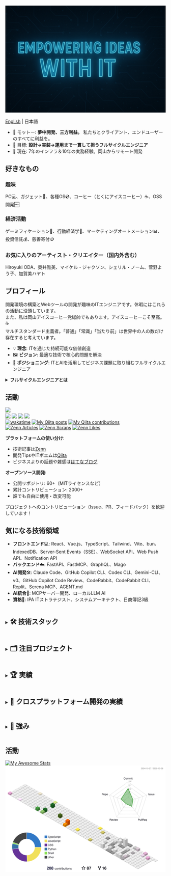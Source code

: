 <p align="center">
   <img alt="EMPOWERING IDEAS WITH IT" src="img/file_00000000a50461f89b37e37cbbaed97a.png" width="600">
</p>

[English](README.md) | 日本語

- 🧩 モットー: **夢中開発、三方利益。** 私たちとクライアント、エンドユーザーのすべてに利益を。
- 🎯 目標: **設計→実装→運用まで一貫して担うフルサイクルエンジニア**
- 💼 現在: 7年のインフラ＆10年の実務経験。岡山からリモート開発

## 好きなもの
### 趣味
PC💻、ガジェット📱、各種OS💿、コーヒー（とくにアイスコーヒー）☕、OSS開発🆓

### 経済活動
ゲーミフィケーション👾、行動経済学🚶、マーケティングオートメーション📊、投資信託💰、慈善寄付🪙

### お気に入りのアーティスト・クリエイター（国内外含む）
Hiroyuki ODA、奥井雅美、マイケル・ジャクソン、シェリル・ノーム、菅野よう子、加賀美ハヤト

## プロフィール

開発環境の構築とWebツールの開発が趣味のITエンジニアです。休暇にはこれらの活動に没頭しています。  
また、私は岡山アイスコーヒー党総帥でもあります。アイスコーヒーこそ至高。☕️  
マルチスタンダード主義者。「普通」「常識」「当たり前」は世界中の人の数だけ存在すると考えています。

- 💡 **理念**: ITを通じた持続可能な価値創造
- 🖼️ **ビジョン**: 最適な技術で核心的問題を解決
- 📍 **ポジショニング**: ITとAIを活用してビジネス課題に取り組むフルサイクルエンジニア

<details>
<summary style="font-weight:700">フルサイクルエンジニアとは</summary>

Netflix社が2018年に提唱した開発手法で、
設計→実装→テスト→デプロイ→運用→サポートという
ソフトウェアライフサイクル全体を一貫して担当するエンジニアです。

**フルスタック（技術領域の幅）ではなく、フルサイクル（開発工程の深さ）**

出典: [Netflix Technology Blog (2018)](https://netflixtechblog.com/full-cycle-developers-at-netflix-a08c31f83249)

**実践例**:
- **Fast logbook PWA**: 企画->PWA・i18n学習->実装->OSS公開Netlifyデプロイ->ユーザーサポートまで一貫して担当

</details>

## 活動

[![](https://img.shields.io/badge/-@hidao@social.vivaldi.net-3088D4.svg?logo=mastodon&style=flat)](https://social.vivaldi.net/@hidao)  
[![](https://img.shields.io/badge/-@hidao80-0A0A0A?style=flat&logo=devdotto&logoColor=white)](https://dev.to/hidao80) 
[![](https://img.shields.io/badge/-@hidao80-3EA8FF?style=flat&logo=zenn&logoColor=white)](https://zenn.dev/hidao) 
[![](https://img.shields.io/badge/-@hidao-55C500.svg?logo=qiita&style=flat)](https://qiita.com/hidao) 
[![](https://img.shields.io/badge/-@hidao80-339966.svg?logo=speakerdeck&style=flat)](https://speakerdeck.com/hidao80)  
[![wakatime](https://wakatime.com/badge/user/5ceb0e0c-cd5a-4f41-96f9-54eaef1b8d9a.svg)](https://wakatime.com/@5ceb0e0c-cd5a-4f41-96f9-54eaef1b8d9a) 
[![My Qiita posts](https://qiita-badge.apiapi.app/s/hidao/posts.svg)](http://qiita.com/hidao) 
[![My Qiita contributions](https://qiita-badge.apiapi.app/s/hidao/contributions.svg)](http://qiita.com/hidao)  
[![Zenn Articles](https://zenn-badge.nikaera.com/s/hidao/articles?style=flat)](https://zenn.dev/hidao/articles) 
[![Zenn Scraps](https://zenn-badge.nikaera.com/s/hidao/scraps?style=flat)](https://zenn.dev/hidao/scraps) 
[![Zenn Likes](https://zenn-badge.nikaera.com/s/hidao/likes?style=flat)](https://zenn.dev/hidao) 

**プラットフォームの使い分け**:
- 技術記事は[Zenn](https://zenn.dev/hidao)
- 開発TipsやITポエムは[Qiita](https://qiita.com/hidao)
- ビジネスよりの話題や雑感は[はてなブログ](https://hidao.hatenablog.com/)

**オープンソース開発**:
- 公開リポジトリ: 60+（MITライセンスなど）
- 累計コントリビューション: 2000+
- 誰でも自由に使用・改変可能

プロジェクトへのコントリビューション（Issue、PR、フィードバック）を歓迎しています！

## 気になる技術領域

- **フロントエンド**💻: React、Vue.js、TypeScript、Tailwind、Vite、bun、IndexedDB、Server-Sent Events（SSE）、WebSocket API、Web Push API、Notification API
- **バックエンド**☁️: FastAPI、FastMCP、GraphQL、Mago
- ️**AI開発**🛠️: Claude Code、GitHub Copilot CLI、Codex CLI、Gemini-CLI、v0、GitHub Copilot Code Review、CodeRabbit、CodeRabbit CLI、Replit、Serena MCP、AGENT.md
- **AI統合**🧠: MCPサーバー開発、ローカルLLM AI
- **資格**📝: IPA ITストラテジスト、システムアーキテクト、日商簿記3級

<details>
<summary><h2 style="display:inline-block">🛠️ 技術スタック</summary>

### ⚡️ 現在使用中
- **フロントエンド**: JavaScript、HTML/CSS、jQuery、WebRTC API、Web Speech API、Geolocation API、Prompt API、Chrome拡張機能、Firefox拡張機能、VS Code拡張機能、Claudeデスクトップ拡張機能、UserScript、PWA、Bookmarklet
- **バックエンド**: PHP、Laravel、MySQL、PostgreSQL、SASS、Twig、Python
- **インフラ**: AWS、Azure、Linux、BSD、Windows Server、Apache、MariaDB、ssh、sendmail、Git、Subversion、Docker、Vagrant、Ansible、Mackerel
- **マーケティング**: WordPress、SEO、Google Ads、Facebook Ads、プレスリリース、リード生成サイトへの掲載、Google Analytics 4、Google Search Console、Google Tag Manager、構造化データ（schema）
- **AIツール**: GitHub Copilot Chat、ReCline-Legacy、Claude、ChatGPT、MS Copilot、M365 Copilot、Gemini、Grok、楽天AI、NotebookLM、DALL-E3、MCP Server、MCP設定ファイル、ローカルLLM AI（Ollama、LM Studio、GPT4ALL）
- **チャットツール**: Chatwork、Slack、LINE、Teams、Messenger、Discord、Matrix、Google Chat、Google Meet、Zoom、FaceTime
- **ナレッジベース**: esa.io、OneNote、Google Keep、Redmine Wiki、Zenn.dev、qiita.com 

### 📚️ 現在学習・練習中
- **フロントエンド**: TypeScript、React、Vite、Vue.js
- **資格**: IPA データベーススペシャリスト

</details>

<details>
<summary><h2 style="display:inline-block">🗂️ 注目プロジェクト</summary>

### 1. [Fast logbook PWA](https://github.com/hidao80/Fast-logbook-PWA)  
タイムスタンプ付きの作業メモPWA。HTMLとMarkdownの表形式で集計でき、エクスポートも可能。
- *技術スタック: PWA、JavaScript、HTML/CSS、i18n*
- **解決した課題**: 簡単な作業記録と作業時間集計をインストールもアカウントも不要なPWAで実現。モバイルデバイスへのアプリとしてのインストールも可能。HTMLへのエクスポートを使うことで、ローカルに簡単に保存できる。
- **ユースケース**:
  - 個人開発者の作業ログ管理
  - フリーランスの稼働時間記録
  - アプリのインストール不可なチームでの日報作成
<img width="350" alt="Input Screen" src="https://github.com/user-attachments/assets/c7301309-cbfc-477b-93a6-a3763656f8c4" />
<img width="350" alt="Exported summary HTML file" src="https://github.com/user-attachments/assets/320eff87-5c92-4ed9-a3f6-df261a903e09" />

### 2. [ShigotoForm](https://github.com/hidao80/ShigotoForm)  
- オフライン動作、IndexedDBストレージ、PDF出力機能を備えたPWAベースの履歴書ジェネレーター。シームレス&サーバレスな履歴書作成機能を提供。
- *技術スタック: PWA、Vite、IndexedDB、JavaScript、HTML/CSS*
- **解決した課題**: 日本向けの履歴書PDFファイルの作成をWeb上でサーバーにデータを残さず作成可能。個人情報と学歴・職歴・資格データをJSONファイルで、履歴書はPDFファイルでエクスポート可能。
- **ユースケース**: 
  - 個人的な履歴書の作成
  - 履歴書に記載するデータのデジタル化、JSON化による汎用性向上
<img width="350" alt="Input Screen" title="Input Screen" src="https://github.com/user-attachments/assets/01a0c251-604e-4536-8c74-9b74bed8fff6">

### 3. [embed-images-in-markdown](https://github.com/hidao80/embed-images-in-markdown)  
- 画像をMarkdownファイルに直接埋め込むことができるVS Code拡張機能。ドキュメント作成をより簡単でスマートに。
- *技術スタック: TypeScript、VS Code API、Markdown*
- **解決した課題**: Markdownファイルをプレビューするときに表示させる画像を、Markdownファイルひとつに収める。
- **ユースケース**:
  - Markdownファイルだけでは画像ファイル入りのプレビューができない問題の解決
<img width="350" alt="preview" title="preview" src="https://user-images.githubusercontent.com/8155294/219820928-a38088bd-a8f4-465e-9117-30a17216f3b3.gif">

### 4. [memory_mcp](https://github.com/hidao80/memory_mcp)  
- LLM（Claude、Cursorエディター、GitHub Copilot Chatなど）と開発環境を橋渡しするMCPサーバー。シームレスなAIワークフロー統合と生産性向上を実現。
- *技術スタック: Node.js、Python、MCP、AI/LLM統合*
- **解決した課題**: 当時不可能だったClaudeデスクトップアプリでのスレッドをまたいだメモリー機能の実現。
- **ユースケース**:
  - 複数のCLIエージェントや複数のアカウントで同一のナレッジを共有する

</details>

<details>
<summary><h2 style="display:inline-block">🏆️ 実績</summary>

- 🤖 **GPTs制作**: 20+ *(社内業務効率化。多言語対応版を含む)*
- 📞 **社内電話着信のチャット通知システム構築** *(生産性向上)*
- 📫️ **メールとインターネットFAX着信のチャット通知および通知フィルターPower Automateフローの開発と運用** *(生産性向上)*
- 📃 **作業ログ登録＆集計PWAをOSSとして開発＆リリース**: [Fast logbook PWA](https://fast-logbook.netlify.app/)
- 🔧 **拡張機能総インストール数**: 720+ *(VS Code, Chrome, Firefox)*
  - **内訳**  
    - ![](https://img.shields.io/visual-studio-marketplace/i/hidao80.embed-images-in-markdown?logo=visualstudiocode&label=VSCode%20installs&style=flat)
    - ![](https://img.shields.io/amo/users/share-with-sharegpt?logo=firefoxbrowser&label=Firefox%20users&style=flat) 
    - ![](https://img.shields.io/badge/Chrome-14%20installs-informational?logo=googlechrome&style=flat)    
      *（Chromeエクステンションのインストール数はまだ自動更新されていません — Chrome Web Storeページでのみ表示）*  

</details>

<details>
<summary><h2 style="display:inline-block">🧰 クロスプラットフォーム開発の実績</summary>

- オープンソースポートフォリオ: GitHubで[60以上の公開リポジトリ](https://github.com/hidao80?tab=repositories)
- クロスプラットフォーム開発:
  * UserScripts: [30以上の自動化ツール](https://github.com/hidao80/UserScript)
  * ブラウザ拡張機能: [Chrome Web Store](https://chromewebstore.google.com/detail/fast-logbook/ifmhhodbomecmgjdflojanlfipldlcbe?authuser=0&hl=ja) + [Firefox Add-ons](https://addons.mozilla.org/ja/firefox/addon/share-with-sharegpt/)（公開済み）
  * VS Code拡張機能: [Marketplace公開済み](https://marketplace.visualstudio.com/items?itemName=hidao80.embed-images-in-markdown)
  * デスクトップアプリケーション: [Electronベース](https://github.com/hidao80/TsumiQiita)

</details>

<details>
<summary><h2 style="display:inline-block">💪 強み</summary>
 
1. **単一リソースから多面的価値創造を最大化する戦略的思考**  
  ひとつの成果物からチュートリアル、詳細解説、設計メモを作成し、最小限の追加コストで異なる読者層にリーチ。
2. **ビジネス価値にフォーカスしたフルサイクル開発（フルスタック対応）**
  * インフラからUXまでのエンドツーエンドソリューションを提供
    - 勤怠管理システムをLaravel+Twigで開発、Azure Face APIで顔認証も
  * ビジネスプロセス自動化のため多言語対応版を含む20以上のGPTsを作成
    - 各種チャットAIのプロジェクト機能にあるカスタムプロンプトに応用し、簡易RAGや作業ログからSBI型フィードバックするAI、ドキュメントレビューAIなどを構築するノウハウあり
  * AIワークフロー統合を強化するMCPサーバーを開発
    - 例）[Claudeデスクトップアプリ向けメモリー拡張機能](https://github.com/hidao80/memory_mcp)
3. **AI駆動ビジネスプロセス最適化**
  * 生産性損失を削減する通話通知システムの自動化
  * Power AutomateによるFAX通知&フィルタリングフローの実装
  * Webページの競合分析とメールマーケティングのためのカスタムツール構築
  * 作業ログからSBI型フィードバックを返すカスタムプロンプト作成

</details>

## 活動
[![My Awesome Stats](https://awesome-github-stats.azurewebsites.net/user-stats/hidao80?cardType=level&preferLogin=false)](https://git.io/awesome-stats-card)
![](./profile-3d-contrib/profile-south-season-animate.svg)
